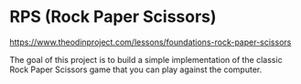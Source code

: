 # RPS (Rock Paper Scissors)

https://www.theodinproject.com/lessons/foundations-rock-paper-scissors

The goal of this project is to build a simple implementation of the classic Rock Paper Scissors game that you can play against the computer.
